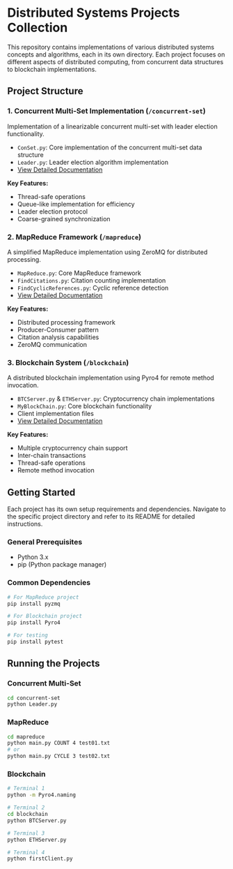# Distributed Systems Projects Collection

This repository contains implementations of various distributed systems concepts and algorithms, each in its own directory. Each project focuses on different aspects of distributed computing, from concurrent data structures to blockchain implementations.

## Project Structure

### 1. Concurrent Multi-Set Implementation (`/concurrent-set`)

Implementation of a linearizable concurrent multi-set with leader election functionality.

- `ConSet.py`: Core implementation of the concurrent multi-set data structure
- `Leader.py`: Leader election algorithm implementation
- [View Detailed Documentation](concurrent-set/README.md)

**Key Features:**

- Thread-safe operations
- Queue-like implementation for efficiency
- Leader election protocol
- Coarse-grained synchronization

### 2. MapReduce Framework (`/mapreduce`)

A simplified MapReduce implementation using ZeroMQ for distributed processing.

- `MapReduce.py`: Core MapReduce framework
- `FindCitations.py`: Citation counting implementation
- `FindCyclicReferences.py`: Cyclic reference detection
- [View Detailed Documentation](mapreduce/README.md)

**Key Features:**

- Distributed processing framework
- Producer-Consumer pattern
- Citation analysis capabilities
- ZeroMQ communication

### 3. Blockchain System (`/blockchain`)

A distributed blockchain implementation using Pyro4 for remote method invocation.

- `BTCServer.py` & `ETHServer.py`: Cryptocurrency chain implementations
- `MyBlockChain.py`: Core blockchain functionality
- Client implementation files
- [View Detailed Documentation](blockchain/README.md)

**Key Features:**

- Multiple cryptocurrency chain support
- Inter-chain transactions
- Thread-safe operations
- Remote method invocation

## Getting Started

Each project has its own setup requirements and dependencies. Navigate to the specific project directory and refer to its README for detailed instructions.

### General Prerequisites

- Python 3.x
- pip (Python package manager)

### Common Dependencies

```bash
# For MapReduce project
pip install pyzmq

# For Blockchain project
pip install Pyro4

# For testing
pip install pytest
```

## Running the Projects

### Concurrent Multi-Set

```bash
cd concurrent-set
python Leader.py
```

### MapReduce

```bash
cd mapreduce
python main.py COUNT 4 test01.txt
# or
python main.py CYCLE 3 test02.txt
```

### Blockchain

```bash
# Terminal 1
python -m Pyro4.naming

# Terminal 2
cd blockchain
python BTCServer.py

# Terminal 3
python ETHServer.py

# Terminal 4
python firstClient.py
```
